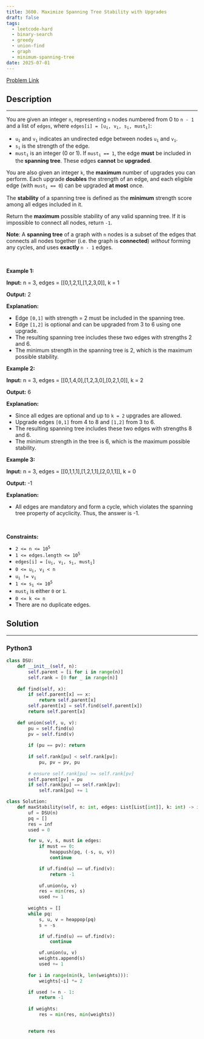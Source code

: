 ```yaml
---
title: 3600. Maximize Spanning Tree Stability with Upgrades
draft: false
tags: 
  - leetcode-hard
  - binary-search
  - greedy
  - union-find
  - graph
  - minimum-spanning-tree
date: 2025-07-01
---
```


[Problem Link](https://leetcode.com/problems/maximize-spanning-tree-stability-with-upgrades/)

## Description

---
<p>You are given an integer <code>n</code>, representing <code>n</code> nodes numbered from 0 to <code>n - 1</code> and a list of <code>edges</code>, where <code>edges[i] = [u<sub>i</sub>, v<sub>i</sub>, s<sub>i</sub>, must<sub>i</sub>]</code>:</p>

<ul>
	<li><code>u<sub>i</sub></code> and <code>v<sub>i</sub></code> indicates an undirected edge between nodes <code>u<sub>i</sub></code> and <code>v<sub>i</sub></code>.</li>
	<li><code>s<sub>i</sub></code> is the strength of the edge.</li>
	<li><code>must<sub>i</sub></code> is an integer (0 or 1). If <code>must<sub>i</sub> == 1</code>, the edge <strong>must</strong> be included in the<strong> </strong><strong>spanning tree</strong>. These edges <strong>cannot</strong> be <strong>upgraded</strong>.</li>
</ul>

<p>You are also given an integer <code>k</code>, the <strong>maximum</strong> number of upgrades you can perform. Each upgrade <strong>doubles</strong> the strength of an edge, and each eligible edge (with <code>must<sub>i</sub> == 0</code>) can be upgraded <strong>at most</strong> once.</p>

<p>The <strong>stability</strong> of a spanning tree is defined as the <strong>minimum</strong> strength score among all edges included in it.</p>

<p>Return the <strong>maximum</strong> possible stability of any valid spanning tree. If it is impossible to connect all nodes, return <code>-1</code>.</p>

<p><strong>Note</strong>: A <strong>spanning tree</strong> of a graph with <code>n</code> nodes is a subset of the edges that connects all nodes together (i.e. the graph is <strong>connected</strong>) <em>without</em> forming any cycles, and uses <strong>exactly</strong> <code>n - 1</code> edges.</p>

<p>&nbsp;</p>
<p><strong class="example">Example 1:</strong></p>

<div class="example-block">
<p><strong>Input:</strong> <span class="example-io">n = 3, edges = [[0,1,2,1],[1,2,3,0]], k = 1</span></p>

<p><strong>Output:</strong> <span class="example-io">2</span></p>

<p><strong>Explanation:</strong></p>

<ul>
	<li>Edge <code>[0,1]</code> with strength = 2 must be included in the spanning tree.</li>
	<li>Edge <code>[1,2]</code> is optional and can be upgraded from 3 to 6 using one upgrade.</li>
	<li>The resulting spanning tree includes these two edges with strengths 2 and 6.</li>
	<li>The minimum strength in the spanning tree is 2, which is the maximum possible stability.</li>
</ul>
</div>

<p><strong class="example">Example 2:</strong></p>

<div class="example-block">
<p><strong>Input:</strong> <span class="example-io">n = 3, edges = [[0,1,4,0],[1,2,3,0],[0,2,1,0]], k = 2</span></p>

<p><strong>Output:</strong> <span class="example-io">6</span></p>

<p><strong>Explanation:</strong></p>

<ul>
	<li>Since all edges are optional and up to <code>k = 2</code> upgrades are allowed.</li>
	<li>Upgrade edges <code>[0,1]</code> from 4 to 8 and <code>[1,2]</code> from 3 to 6.</li>
	<li>The resulting spanning tree includes these two edges with strengths 8 and 6.</li>
	<li>The minimum strength in the tree is 6, which is the maximum possible stability.</li>
</ul>
</div>

<p><strong class="example">Example 3:</strong></p>

<div class="example-block">
<p><strong>Input:</strong> <span class="example-io">n = 3, edges = [[0,1,1,1],[1,2,1,1],[2,0,1,1]], k = 0</span></p>

<p><strong>Output:</strong> <span class="example-io">-1</span></p>

<p><strong>Explanation:</strong></p>

<ul>
	<li>All edges are mandatory and form a cycle, which violates the spanning tree property of acyclicity. Thus, the answer is -1.</li>
</ul>
</div>

<p>&nbsp;</p>
<p><strong>Constraints:</strong></p>

<ul>
	<li><code>2 &lt;= n &lt;= 10<sup>5</sup></code></li>
	<li><code>1 &lt;= edges.length &lt;= 10<sup>5</sup></code></li>
	<li><code>edges[i] = [u<sub>i</sub>, v<sub>i</sub>, s<sub>i</sub>, must<sub>i</sub>]</code></li>
	<li><code>0 &lt;= u<sub>i</sub>, v<sub>i</sub> &lt; n</code></li>
	<li><code>u<sub>i</sub> != v<sub>i</sub></code></li>
	<li><code>1 &lt;= s<sub>i</sub> &lt;= 10<sup>5</sup></code></li>
	<li><code>must<sub>i</sub></code> is either <code>0</code> or <code>1</code>.</li>
	<li><code>0 &lt;= k &lt;= n</code></li>
	<li>There are no duplicate edges.</li>
</ul>


## Solution

---
### Python3
``` py title='maximize-spanning-tree-stability-with-upgrades'
class DSU:
    def __init__(self, n):
        self.parent = [i for i in range(n)]
        self.rank = [0 for _ in range(n)]
 
    def find(self, x):
        if self.parent[x] == x:
            return self.parent[x]
        self.parent[x] = self.find(self.parent[x])
        return self.parent[x]
 
    def union(self, u, v):
        pu = self.find(u)
        pv = self.find(v)
 
        if (pu == pv): return
 
        if self.rank[pu] < self.rank[pv]:
            pu, pv = pv, pu
 
        # ensure self.rank[pu] >= self.rank[pv]
        self.parent[pv] = pu
        if self.rank[pu] == self.rank[pv]:
            self.rank[pu] += 1

class Solution:
    def maxStability(self, n: int, edges: List[List[int]], k: int) -> int:
        uf = DSU(n)
        pq = []
        res = inf
        used = 0

        for u, v, s, must in edges:
            if must == 0: 
                heappush(pq, (-s, u, v))
                continue

            if uf.find(u) == uf.find(v):
                return -1
            
            uf.union(u, v)
            res = min(res, s)
            used += 1
        
        weights = []
        while pq:
            s, u, v = heappop(pq)
            s = -s

            if uf.find(u) == uf.find(v):
                continue

            uf.union(u, v)
            weights.append(s)
            used += 1
        
        for i in range(min(k, len(weights))):
            weights[~i] *= 2

        if used != n - 1:
            return -1
        
        if weights:
            res = min(res, min(weights))
        

        return res
```

